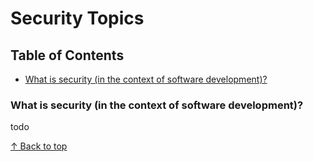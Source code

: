 # Security Topics

## Table of Contents
- [What is security (in the context of software development)?](#what-is-security-in-the-context-of-software-development)

### What is security (in the context of software development)?

todo

[↑ Back to top](#security-topics)


